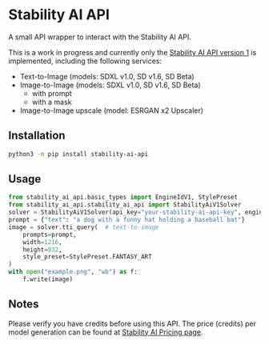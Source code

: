 # Stability AI API

A small API wrapper to interact with the Stability AI API.

This is a work in progress and currently only the
[Stability AI API version 1](https://platform.stability.ai/docs/api-reference#tag/Text-to-Image)
is implemented, including the following services:

* Text-to-Image (models: SDXL v1.0, SD v1.6, SD Beta)
* Image-to-Image (models: SDXL v1.0, SD v1.6, SD Beta)
  * with prompt
  * with a mask
* Image-to-Image upscale (model: ESRGAN x2 Upscaler)

## Installation

```bash
python3 -m pip install stability-ai-api
```

## Usage

```python
from stability_ai_api.basic_types import EngineIdV1, StylePreset
from stability_ai_api.stability_ai_api import StabilityAiV1Solver
solver = StabilityAiV1Solver(api_key="your-stability-ai-api-key", engine_id=EngineIdV1.SDXL_10)
prompt = {"text": "a dog with a funny hat holding a baseball bat"}
image = solver.tti_query(  # text-to-image
    prompts=prompt,
    width=1216,
    height=832,
    style_preset=StylePreset.FANTASY_ART
)
with open("example.png", "wb") as f:
    f.write(image)
```

## Notes

Please verify you have credits before using this API. The price (credits) per model generation
can be found at [Stability AI Pricing page](https://platform.stability.ai/pricing).
